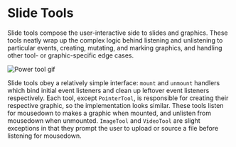# Slide Tools

Slide tools compose the user-interactive side to slides and graphics. These tools neatly wrap up the complex logic behind listening and unlistening to particular events, creating, mutating, and marking graphics, and handling other tool- or graphic-specific edge cases.

![Power tool gif](https://media.giphy.com/media/WryXZEbYQvaCHTTq54/giphy.gif)

Slide tools obey a relatively simple interface: `mount` and `unmount` handlers which bind initial event listeners and clean up leftover event listeners respectively. Each tool, except `PointerTool`, is responsible for creating their respective graphic, so the implementation looks similar. These tools listen for mousedown to makes a graphic when mounted, and unlisten from mousedown when unmounted. `ImageTool` and `VideoTool` are slight exceptions in that they prompt the user to upload or source a file before listening for mousedown.
